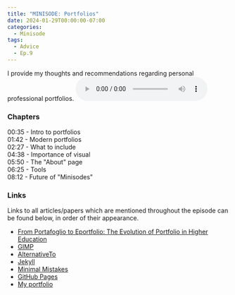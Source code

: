 ```yaml
---
title: "MINISODE: Portfolios"
date: 2024-01-29T00:00:00-07:00
categories:
  - Minisode
tags:
  - Advice
  - Ep.9
---
```


I provide my thoughts and recommendations regarding personal professional portfolios.
<audio controls>
<source src="https://into-ai-safety.github.io/assets\audio\into-ai-safety_ep.9.mp3" type="audio/mp3">
</audio>

### Chapters

00:35 - Intro to portfolios<br>
01:42 - Modern portfolios<br>
02:27 - What to include<br>
04:38 - Importance of visual<br>
05:50 - The "About" page<br>
06:25 - Tools<br>
08:12 - Future of "Minisodes"

### Links

Links to all articles/papers which are mentioned throughout the episode can be found below, in order of their appearance.
  - <a href="https://jime.open.ac.uk/articles/10.5334/jime.574" target="_blank" rel="noreferrer noopener">From Portafoglio to Eportfolio: The Evolution of Portfolio in Higher Education</a>
  - <a href="https://www.gimp.org" target="_blank" rel="noreferrer noopener">GIMP</a>
  - <a href="https://alternativeto.net" target="_blank" rel="noreferrer noopener">AlternativeTo</a>
  - <a href="https://jekyllrb.com" target="_blank" rel="noreferrer noopener">Jekyll</a>
  - <a href="https://mmistakes.github.io/minimal-mistakes/" target="_blank" rel="noreferrer noopener">Minimal Mistakes</a>
  - <a href="https://pages.github.com" target="_blank" rel="noreferrer noopener">GitHub Pages</a>
  - <a href="https://jacob-haimes.github.io" target="_blank" rel="noreferrer noopener">My portfolio</a>

<!-- end of the list -->
